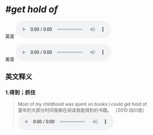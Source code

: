 # ***\#get hold of*** 
英音
<audio src="./media/get hold of1_AAC.aac" controls="controls"></audio>

美音
<audio src="./media/get hold of2.aac" controls="controls"></audio>



  

英文释义
---
### 1.**得到；抓住**  

 > Most of my childhood was spent on books I could get hold of.  
 > 童年的大部分时间我都在阅读我能得到的书籍。  （2010 四川改）  
<audio src="./media/hold-41.aac" controls="controls"></audio>


